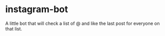 # instagram-bot
A little bot that will check a list of @ and like the last post for everyone on that list.
